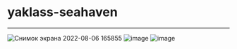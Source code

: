 # yaklass-seahaven

____
![Снимок экрана 2022-08-06 165855](https://user-images.githubusercontent.com/93402361/183248206-29fc0e53-8952-4a95-a460-d218562c6d30.png)
![image](https://user-images.githubusercontent.com/93402361/183248189-766cb568-6df7-4268-83fd-4ac74001748a.png)
![image](https://user-images.githubusercontent.com/93402361/183248331-f9dde61b-be45-477b-ba24-3765e7623be9.png)
